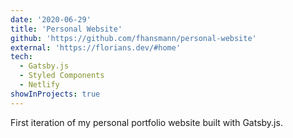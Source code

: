 ```yaml
---
date: '2020-06-29'
title: 'Personal Website'
github: 'https://github.com/fhansmann/personal-website'
external: 'https://florians.dev/#home'
tech:
  - Gatsby.js
  - Styled Components
  - Netlify
showInProjects: true
---
```


First iteration of my personal portfolio website built with Gatsby.js.
